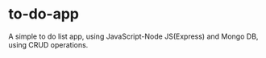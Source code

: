 # to-do-app
A simple to do list app, using JavaScript-Node JS(Express) and Mongo DB, using CRUD operations.
